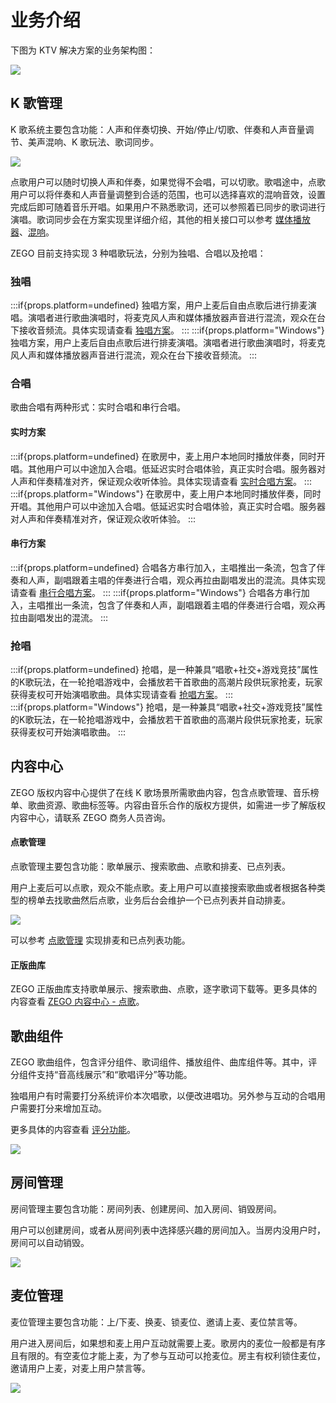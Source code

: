 # 业务介绍

下图为 KTV 解决方案的业务架构图：

<Frame width="auto" height="auto" >
  <img src="https://doc-media.zego.im/sdk-doc/Pics/ktv/ktv_core_features.jpg" />
</Frame>

## K 歌管理

K 歌系统主要包含功能：人声和伴奏切换、开始/停止/切歌、伴奏和人声音量调节、美声混响、K 歌玩法、歌词同步。

<Frame width="384" height="auto" ><img src="https://doc-media.zego.im/sdk-doc/Pics/ktv/Sing.png" /></Frame>

点歌用户可以随时切换人声和伴奏，如果觉得不会唱，可以切歌。歌唱途中，点歌用户可以将伴奏和人声音量调整到合适的范围，也可以选择喜欢的混响音效，设置完成后即可随着音乐开唱。如果用户不熟悉歌词，还可以参照着已同步的歌词进行演唱。歌词同步会在方案实现里详细介绍，其他的相关接口可以参考 [媒体播放器](/real-time-video-ios-oc/video/screen-sharing)、[混响](/real-time-video-ios-oc/audio/audio-effects)。

ZEGO 目前支持实现 3 种唱歌玩法，分别为独唱、合唱以及抢唱：

### 独唱

:::if{props.platform=undefined}
独唱方案，用户上麦后自由点歌后进行排麦演唱。演唱者进行歌曲演唱时，将麦克风人声和媒体播放器声音进行混流，观众在台下接收音频流。具体实现请查看 [独唱方案](/online-ktv-flutter/implementation/ktv-solutions/solo)。
:::
:::if{props.platform="Windows"}
独唱方案，用户上麦后自由点歌后进行排麦演唱。演唱者进行歌曲演唱时，将麦克风人声和媒体播放器声音进行混流，观众在台下接收音频流。
:::
### 合唱
歌曲合唱有两种形式：实时合唱和串行合唱。

#### 实时方案
:::if{props.platform=undefined}
在歌房中，麦上用户本地同时播放伴奏，同时开唱。其他用户可以中途加入合唱。低延迟实时合唱体验，真正实时合唱。服务器对人声和伴奏精准对齐，保证观众收听体验。具体实现请查看 [实时合唱方案](/online-ktv-flutter/implementation/ktv-solutions/chorus/concurrent)。
:::
:::if{props.platform="Windows"}
在歌房中，麦上用户本地同时播放伴奏，同时开唱。其他用户可以中途加入合唱。低延迟实时合唱体验，真正实时合唱。服务器对人声和伴奏精准对齐，保证观众收听体验。
:::
#### 串行方案
:::if{props.platform=undefined}
合唱各方串行加入，主唱推出一条流，包含了伴奏和人声，副唱跟着主唱的伴奏进行合唱，观众再拉由副唱发出的混流。具体实现请查看 [串行合唱方案](/online-ktv-flutter/implementation/ktv-solutions/chorus/serial)。
:::
:::if{props.platform="Windows"}
合唱各方串行加入，主唱推出一条流，包含了伴奏和人声，副唱跟着主唱的伴奏进行合唱，观众再拉由副唱发出的混流。
:::
### 抢唱
:::if{props.platform=undefined}
抢唱，是一种兼具“唱歌+社交+游戏竞技”属性的K歌玩法，在一轮抢唱游戏中，会播放若干首歌曲的高潮片段供玩家抢麦，玩家获得麦权可开始演唱歌曲。具体实现请查看 [抢唱方案](/online-ktv-flutter/implementation/ktv-solutions/grab-the-mic)。
:::
:::if{props.platform="Windows"}
抢唱，是一种兼具“唱歌+社交+游戏竞技”属性的K歌玩法，在一轮抢唱游戏中，会播放若干首歌曲的高潮片段供玩家抢麦，玩家获得麦权可开始演唱歌曲。
:::

## 内容中心

ZEGO 版权内容中心提供了在线 K 歌场景所需歌曲内容，包含点歌管理、音乐榜单、歌曲资源、歌曲标签等。内容由音乐合作的版权方提供，如需进一步了解版权内容中心，请联系 ZEGO 商务人员咨询。

#### 点歌管理

点歌管理主要包含功能：歌单展示、搜索歌曲、点歌和排麦、已点列表。

用户上麦后可以点歌，观众不能点歌。麦上用户可以直接搜索歌曲或者根据各种类型的榜单去找歌曲然后点歌，业务后台会维护一个已点列表并自动排麦。

<Frame width="384" height="auto" ><img src="https://doc-media.zego.im/sdk-doc/Pics/ktv/Choose_Song.png" /></Frame>

可以参考 [点歌管理](/online-ktv-flutter/implementation/song-selection) 实现排麦和已点列表功能。

#### 正版曲库

ZEGO 正版曲库支持歌单展示、搜索歌曲、点歌，逐字歌词下载等。更多具体的内容查看 [ZEGO 内容中心 - 点歌](/online-ktv-flutter/zego-content-center/sing-songs)。


## 歌曲组件

ZEGO 歌曲组件，包含评分组件、歌词组件、播放组件、曲库组件等。其中，评分组件支持“音高线展示”和“歌唱评分”等功能。

独唱用户有时需要打分系统评价本次唱歌，以便改进唱功。另外参与互动的合唱用户需要打分来增加互动。

更多具体的内容查看 [评分功能](/online-ktv-flutter/implementation/vocal-scoring)。

<Frame width="384" height="auto" ><img src="https://doc-media.zego.im/sdk-doc/Pics/ktv/Rate.png" /></Frame>

## 房间管理

房间管理主要包含功能：房间列表、创建房间、加入房间、销毁房间。

用户可以创建房间，或者从房间列表中选择感兴趣的房间加入。当房内没用户时，房间可以自动销毁。

<Frame width="384" height="auto" ><img src="https://doc-media.zego.im/sdk-doc/Pics/ktv/Room_list.jpg" /></Frame>


## 麦位管理

麦位管理主要包含功能：上/下麦、换麦、锁麦位、邀请上麦、麦位禁言等。

用户进入房间后，如果想和麦上用户互动就需要上麦。歌房内的麦位一般都是有序且有限的。有空麦位才能上麦，为了参与互动可以抢麦位。房主有权利锁住麦位，邀请用户上麦，对麦上用户禁言等。

<Frame width="384" height="auto" ><img src="https://doc-media.zego.im/sdk-doc/Pics/ktv/Mic_Management.png" /></Frame>

<Content platform="Windows"/>